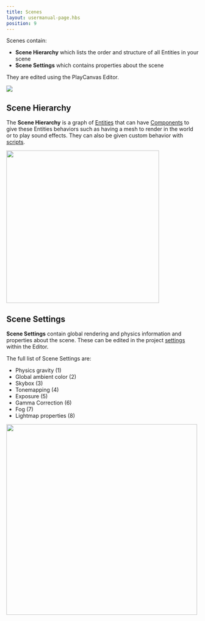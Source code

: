 ```yaml
---
title: Scenes
layout: usermanual-page.hbs
position: 9
---
```


Scenes contain:

* **Scene Hierarchy** which lists the order and structure of all Entities in your scene
* **Scene Settings** which contains properties about the scene

They are edited using the PlayCanvas Editor.

![][scene-list-png]

## Scene Hierarchy

The **Scene Hierarchy** is a graph of [Entities][entities] that can have [Components][components] to give these Entities behaviors such as having a mesh to render in the world or to play sound effects. They can also be given custom behavior with [scripts][scripts].

<img src="/images/user-manual/scenes/scene-hierarchy.png" width="400px">

## Scene Settings
**Scene Settings** contain global rendering and physics information and properties about the scene. These can be edited in the project [settings][project-settings] within the Editor.

The full list of Scene Settings are:

* Physics gravity (1)
* Global ambient color (2)
* Skybox (3)
* Tonemapping (4)
* Exposure (5)
* Gamma Correction (6)
* Fog (7)
* Lightmap properties (8)

<img src="/images/user-manual/scenes/scene-settings.png" width="500px">

[entities]: /user-manual/packs/scene-hierarchy/entities/
[components]: /user-manual/packs/scene-hierarchy/components/
[scripts]: /user-manual/scripting/
[scene-list-png]: /images/user-manual/scenes/scene-list.png
[project-settings]: /user-manual/designer/settings/

